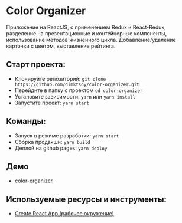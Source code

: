 #  Color Organizer

Приложение на ReactJS, с применением Redux и React-Redux, разделение на презентационные и контейнерные компоненты, использование методов жизненного цикла. Добавление/удаление карточки с цветом, выставление рейтинга.

## Старт проекта:
- Клонируйте репозиторий: `git clone https://github.com/dimktsoy/color-organizer.git`
- Перейдите в папку с проектом `cd color-organizer`
- Установите зависимости: `yarn` или `yarn install`
- Запустите проект: `yarn start`

## Команды:
- Запуск в режиме разработки: `yarn start`
- Сборка продакшн: `yarn build`
- Деплой на github pages: `yarn deploy`

## Демо
- [color-organizer](https://dimktsoy.github.io/color-organizer/)

## Используемые ресурсы и инструменты:
- [Create React App (рабочее окружение)](https://github.com/facebook/create-react-app)